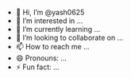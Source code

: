 - 👋 Hi, I’m @yash0625
- 👀 I’m interested in ...
- 🌱 I’m currently learning ...
- 💞️ I’m looking to collaborate on ...
- 📫 How to reach me ...
- 😄 Pronouns: ...
- ⚡ Fun fact: ...

<!---
yash0625/yash0625 is a ✨ special ✨ repository because its `README.md` (this file) appears on your GitHub profile.
You can click the Preview link to take a look at your changes.
--->
